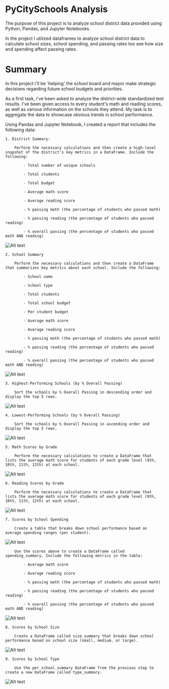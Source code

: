 # PyCitySchools Analysis

The purpose of this project is to analyze school district data provided using Python, Pandas, and Jupyter Notebooks.

In the project I utilized dataframes to analyze school district data to calculate school sizes, school spending, and passing rates too see how size and spending affect passing rates.

# Summary

In this project i'll be 'helping' the school board and mayor make strategic decisions regarding future school budgets and priorities.

As a first task, i've been asked to analyze the district-wide standardized test results. I've been given access to every student's math and reading scores, as well as various information on the schools they attend. My task is to aggregate the data to showcase obvious trends in school performance.

Using Pandas and Jupyter Notebook, I created a report that includes the following data:

    1. District Summary:

        Perform the necessary calculations and then create a high-level snapshot of the district's key metrics in a DataFrame. Include the following:

            - Total number of unique schools

            - Total students

            - Total budget

            - Average math score

            - Average reading score

            - % passing math (the percentage of students who passed math)

            - % passing reading (the percentage of students who passed reading)

            - % overall passing (the percentage of students who passed math AND reading)
        
![Alt text](<Screen Shot 2024-01-03 at 8.17.08 PM.png>)

    2. School Summary

        Perform the necessary calculations and then create a DataFrame that summarizes key metrics about each school. Include the following:

            - School name

            - School type

            - Total students

            - Total school budget

            - Per student budget

            - Average math score

            - Average reading score

            - % passing math (the percentage of students who passed math)

            - % passing reading (the percentage of students who passed reading)

            - % overall passing (the percentage of students who passed math AND reading)
        
![Alt text](<Screen Shot 2024-01-03 at 8.20.49 PM.png>)

    3. Highest-Performing Schools (by % Overall Passing)

        Sort the schools by % Overall Passing in descending order and display the top 5 rows.

![Alt text](<Screen Shot 2024-01-03 at 8.22.37 PM.png>)

    4. Lowest-Performing Schools (by % Overall Passing)

        Sort the schools by % Overall Passing in ascending order and display the top 5 rows.

![Alt text](<Screen Shot 2024-01-03 at 8.24.07 PM.png>)

    5. Math Scores by Grade

        Perform the necessary calculations to create a DataFrame that lists the average math score for students of each grade level (9th, 10th, 11th, 12th) at each school.

![Alt text](<Screen Shot 2024-01-03 at 8.30.11 PM 1.png>)

    6. Reading Scores by Grade

        Perform the necessary calculations to create a DataFrame that lists the average math score for students of each grade level (9th, 10th, 11th, 12th) at each school.

![Alt text](<Screen Shot 2024-01-03 at 8.30.37 PM.png>)

    7. Scores by School Spending

        Create a table that breaks down school performance based on average spending ranges (per student).

![Alt text](<Screen Shot 2024-01-03 at 8.35.33 PM.png>)

        Use the scores above to create a DataFrame called spending_summary. Include the following metrics in the table:

            - Average math score

            - Average reading score

            - % passing math (the percentage of students who passed math)

            - % passing reading (the percentage of students who passed reading)

            - % overall passing (the percentage of students who passed math AND reading)

![Alt text](<Screen Shot 2024-01-03 at 8.36.46 PM.png>)

    8. Scores by School Size

        Create a DataFrame called size_summary that breaks down school performance based on school size (small, medium, or large).

![Alt text](<Screen Shot 2024-01-03 at 8.39.24 PM.png>)

    9. Scores by School Type

        Use the per_school_summary DataFrame from the previous step to create a new DataFrame called type_summary.

![Alt text](<Screen Shot 2024-01-03 at 8.39.57 PM.png>)



    

